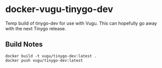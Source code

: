# docker-vugu-tinygo-dev
Temp build of tinygo-dev for use with Vugu. This can hopefully go away with the next Tinygo release.

## Build Notes

```
docker build -t vugu/tinygo-dev:latest .
docker push vugu/tinygo-dev:latest
```
